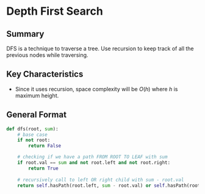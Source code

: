 # Depth First Search
## Summary
DFS is a technique to traverse a tree. Use recursion to keep track of all the previous nodes while traversing.
## Key Characteristics
- Since it uses recursion, space complexity will be $O(h)$ where $h$ is maximum height.
## General Format
```python
def dfs(root, sum):
    # base case
    if not root:
        return False

    # checking if we have a path FROM ROOT TO LEAF with sum
    if root.val == sum and not root.left and not root.right:
        return True
    
    # recursively call to left OR right child with sum - root.val
    return self.hasPath(root.left, sum - root.val) or self.hasPath(root.right, sum - root.val)
```